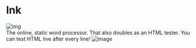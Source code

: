 # Ink
![img](https://img.shields.io/github/license/darth-ness/ink) \
The online, static word processor. That also doubles as an HTML tester. You can test HTML live after every line!
![image](https://user-images.githubusercontent.com/92550746/151076658-8e5c6164-59c4-4e51-8506-9f1035a3f8b3.png)

